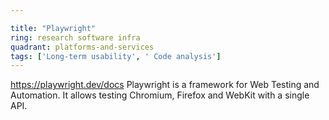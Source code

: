 ```yaml
---

title: "Playwright"
ring: research software infra
quadrant: platforms-and-services
tags: ['Long-term usability', ' Code analysis']
---
```

https://playwright.dev/docs
Playwright is a framework for Web Testing and Automation. It allows testing Chromium, Firefox and WebKit with a single API.
